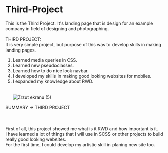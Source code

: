 # Third-Project
This is the Third Project. It's landing page that is design for an example company in field of designing and photographing.
<br><br>
THIRD PROJECT:<br>
It is very simple project, but purpose of this was to develop skills in making landing pages.<br>
1. Learned media queries in CSS.<br>
2. Learned new pseudoclasses.<br>
3. Learned how to do nice look navbar.<br>
4. I developed my skills in making good looking websites for mobiles.<br>
5. I expanded my knowledge about RWD.<br>
<br><br>![Zrzut ekranu (5)](https://user-images.githubusercontent.com/99299154/194406389-57eb99fb-821b-435e-b5ee-09959914f360.png)

SUMMARY -> THIRD PROJECT <br>
<br><br><br>
First of all, this project showed me what is it RWD and how important is it. <br>
I have learned a lot of things that I will use in SCSS or other projects to build really good looking websites. <br>
For the first time, I could develop my artistic skill in planing new site too. <br>
<br>
